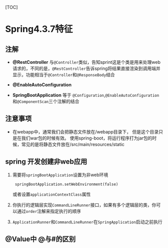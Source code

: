 [TOC]
# Spring4.3.7特征

## 注解 
+ **@RestController** 与``@Controller``类似，告知sprint这是个类是用来处理web请求的，不同的是，``@RestController``告诉spring将结果直接渲染到调用端并显示，功能相当于``@Controller``和``@ResponseBody``结合
+ **@EnableAutoConfiguration** 

+ **SpringBootApplication** 等于 ``@Configuration``,``@EnableAutoConfiguration`` 和``@ComponentScan``三个注解的结合


## 注意事项
+  在webapp中，通常我们会把静态文件放在/webapp目录下， 但是这个目录只是在我们war包的时候有效。 使用spring-boot，将运行程序打为jar包的时候，常见的是将静态文件放在/src/main/resources/static

## spring 开发创建非web应用

1. 需要将``springBootApplication``设置为非web环境

        springBootApplication.setWebEnvironment(false)
    
    或者设置``applicationContextClass``属性
    
2. 你执行的逻辑层实现``CommandLineRunner``接口，如果有多个逻辑层的类，你可以通过``order``注解来指定执行的顺序
3. ``ApplicationRunner``和``CommandLineRunner``在``SpringApplication``启动之前执行


  ##  @Value中 @与#的区别

